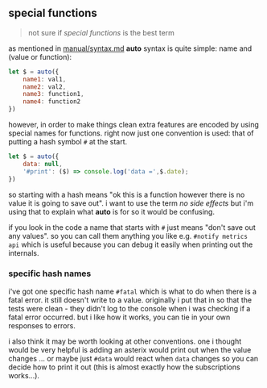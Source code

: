 
## special functions

> not sure if _special functions_ is the best term

as mentioned in [manual/syntax.md](docs/manual/syntax.md) **auto**
syntax is quite simple: name and (value or function):

```js
let $ = auto({
    name1: val1,
    name2: val2,
    name3: function1,
    name4: function2
})
```

however, in order to make things clean extra features
are encoded by using special names for functions.
right now just one convention is used: that of putting
a hash symbol `#` at the start.

```js
let $ = auto({
    data: null,
    '#print': ($) => console.log('data =',$.date);
})
```

so starting with a hash means "ok this is a function
however there is no value it is going to save out".
i want to use the term _no side effects_ but i'm 
using that to explain what **auto** is for so it
would be confusing.

if you look in the code a name that starts with `#`
just means "don't save out any values". so you
can call them anything you like e.g. `#notify metrics api`
which is useful because you can debug it easily
when printing out the internals.

### specific hash names

i've got one specific hash name `#fatal` which
is what to do when there is a fatal error.
it still doesn't write to a value. originally
i put that in so that the tests were clean - they
didn't log to the console when i was checking
if a fatal error occurred. but i like how it works,
you can tie in your own responses to errors.

i also think it may be worth looking at other
conventions. one i thought would be very helpful
is adding an asterix would print out when the
value changes ... or maybe just `#data` would
react when `data` changes so you can decide
how to print it out (this is almost exactly
how the subscriptions works...).
